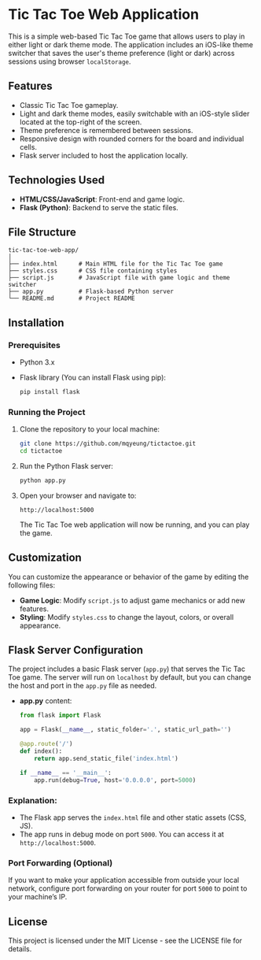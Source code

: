 # Tic Tac Toe Web Application

This is a simple web-based Tic Tac Toe game that allows users to play in either light or dark theme mode. The application includes an iOS-like theme switcher that saves the user's theme preference (light or dark) across sessions using browser `localStorage`.

## Features

- Classic Tic Tac Toe gameplay.
- Light and dark theme modes, easily switchable with an iOS-style slider located at the top-right of the screen.
- Theme preference is remembered between sessions.
- Responsive design with rounded corners for the board and individual cells.
- Flask server included to host the application locally.

## Technologies Used

- **HTML/CSS/JavaScript**: Front-end and game logic.
- **Flask (Python)**: Backend to serve the static files.

## File Structure

```
tic-tac-toe-web-app/
│
├── index.html      # Main HTML file for the Tic Tac Toe game
├── styles.css      # CSS file containing styles
├── script.js       # JavaScript file with game logic and theme switcher
├── app.py          # Flask-based Python server
└── README.md       # Project README
```

## Installation

### Prerequisites

- Python 3.x
- Flask library (You can install Flask using pip):

  ```bash
  pip install flask
  ```

### Running the Project

1. Clone the repository to your local machine:

   ```bash
   git clone https://github.com/mqyeung/tictactoe.git
   cd tictactoe
   ```

2. Run the Python Flask server:

   ```bash
   python app.py
   ```

3. Open your browser and navigate to:

   ```
   http://localhost:5000
   ```

   The Tic Tac Toe web application will now be running, and you can play the game.

## Customization

You can customize the appearance or behavior of the game by editing the following files:

- **Game Logic**: Modify `script.js` to adjust game mechanics or add new features.
- **Styling**: Modify `styles.css` to change the layout, colors, or overall appearance.

## Flask Server Configuration

The project includes a basic Flask server (`app.py`) that serves the Tic Tac Toe game. The server will run on `localhost` by default, but you can change the host and port in the `app.py` file as needed.

- **app.py** content:

  ```python
  from flask import Flask

  app = Flask(__name__, static_folder='.', static_url_path='')

  @app.route('/')
  def index():
      return app.send_static_file('index.html')

  if __name__ == '__main__':
      app.run(debug=True, host='0.0.0.0', port=5000)
  ```

### Explanation:

- The Flask app serves the `index.html` file and other static assets (CSS, JS).
- The app runs in debug mode on port `5000`. You can access it at `http://localhost:5000`.

### Port Forwarding (Optional)

If you want to make your application accessible from outside your local network, configure port forwarding on your router for port `5000` to point to your machine’s IP.

## License

This project is licensed under the MIT License - see the LICENSE file for details.
